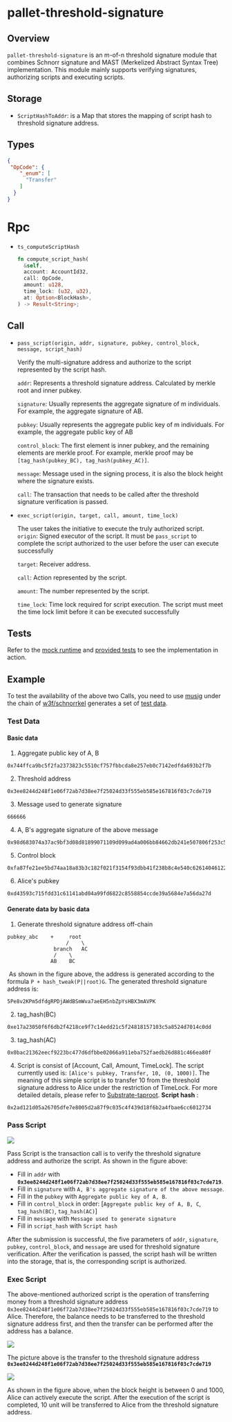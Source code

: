 # pallet-threshold-signature

## Overview
`pallet-threshold-signature` is an m-of-n threshold signature module that combines Schnorr signature and MAST (Merkelized Abstract Syntax Tree) implementation. This module mainly supports verifying signatures, authorizing scripts and executing scripts.

## Storage
- `ScriptHashToAddr`: is a Map that stores the mapping of script hash to threshold signature address.

## Types

~~~json
{
 "OpCode": {
    "_enum": [
      "Transfer"
    ]
  }
}
~~~

# Rpc

- `ts_computeScriptHash`

  ~~~rust
  fn compute_script_hash(   
    &self,
    account: AccountId32,
    call: OpCode,
    amount: u128,
    time_lock: (u32, u32),
    at: Option<BlockHash>,
  ) -> Result<String>;
  ~~~

## Call

- `pass_script(origin, addr, signature, pubkey, control_block, message, script_hash)`

  Verify the multi-signature address and authorize to the script represented by the script hash.

  `addr`: Represents a threshold signature address. Calculated by merkle root and inner pubkey.   
  
  `signature`: Usually represents the aggregate signature of m individuals. For example, the aggregate signature of AB.    
  
   `pubkey`: Usually represents the aggregate public key of m individuals. For example, the aggregate public key of AB
  
  `control_block`: The first element is inner pubkey, and the remaining elements are merkle proof. For example, merkle proof may be `[tag_hash(pubkey_BC), tag_hash(pubkey_AC)]`.         
  
  `message`: Message used in the signing process, it is also the block height where the signature exists.       
  
  `call`: The transaction that needs to be called after the threshold signature verification is passed.   

- `exec_script(origin, target, call, amount, time_lock)`

  The user takes the initiative to execute the truly authorized script.      
  `origin`: Signed executor of the script. It must be `pass_script` to complete the script authorized to the user before the user can execute successfully
  
  `target`: Receiver address.
  
  `call`: Action represented by the script.
  
  `amount`: The number represented by the script.    
  
  `time_lock`: Time lock required for script execution. The script must meet the time lock limit before it can be executed successfully      

## Tests

Refer to the [mock runtime](src/mock.rs) and [provided tests](src/tests.rs) to see the implementation in action.

## Example

To test the availability of the above two Calls, you need to use [musig](https://github.com/w3f/schnorrkel/blob/master/src/musig.rs#L780-L829) under the chain of [w3f/schnorrkel](https://github.com/w3f/schnorrkel) generates a set of [test data](https://github.com/chainx-org/threshold_signature/issues/1#issuecomment-909896156).

### Test Data

#### Basic data

1. Aggregate public key of A, B

~~~
0x744ffca9bc5f2fa2373823c5510cf757fbbcda8e257eb0c7142edfda693b2f7b
~~~

2. Threshold address

~~~
0x3ee8244d248f1e06f72ab7d38ee7f25024d33f555eb585e167816f03c7cde719
~~~

3. Message used to generate signature

~~~
666666
~~~

4. A, B's aggregate signature of the above message

~~~
0x98d683074a37ac9bf3d08d81899071109d099ad4a006bb84662db241e507806f253c515d5f02216ec88ef91f322b583c49ea4c0e88eebc3bab32663df8019f88
~~~

5. Control block

~~~
0xfa87fe21ee5bd74aa18a83b3c182f021f3154f93dbb41f238b8c4e540c626140461222205b7b12a3ab413e75d91d4c385c1f018c9fb77c342409a85f50b27634
~~~

6. Alice's pubkey

~~~
0xd43593c715fdd31c61141abd04a99fd6822c8558854ccde39a5684e7a56da27d
~~~

#### Generate data by basic data

1. Generate threshold signature address off-chain

~~~
pubkey_abc    +     root
                   /    \
               branch   AC
               /    \
              AB    BC
~~~

​	As shown in the figure above, the address is generated according to the formula `P + hash_tweak(P||root)G`. The generated threshold signature address is:

~~~
5Pe8v2KPm5dfdgRPDjAWdBSmWva7aeEH5nbZpYsHBX3mAVPK
~~~

2. tag_hash(BC)

~~~
0xe17a23050f6f6db2f4218ce9f7c14edd21c5f24818157103c5a8524d7014c0dd
~~~

3. tag_hash(AC)

~~~
0x0bac21362eecf9223bc477d6dfbbe02066a911eba752faedb26d881c466ea80f
~~~

4. Script is consist of [Account, Call, Amount, TimeLock]. The script currently used is: `[Alice's pubkey, Transfer, 10, (0, 1000)]`. The meaning of this simple script is to transfer 10 from the threshold signature address to Alice under the restriction of TimeLock. For more detailed details, please refer to [Substrate-taproot](https://github.com/chainx-org/Substrate-taproot/blob/main/README.md).  **Script hash** :

~~~
0x2ad121d05a26705dfe7e8005d2a87f9c035c4f439d18f6b2a4fbae6cc6012734
~~~

### Pass Script

![](https://cdn.jsdelivr.net/gh/hacpy/PictureBed@master/Document/16365112850891636511285080.png)

Pass Script is the transaction call is to verify the threshold signature address and authorize the script. As shown in the figure above:

- Fill in `addr` with **`0x3ee8244d248f1e06f72ab7d38ee7f25024d33f555eb585e167816f03c7cde719`**. 
- Fill in `signature` with `A, B's aggregate signature of the above message`. 
- Fill in the `pubkey` with `Aggregate public key of A, B`. 
- Fill in `control_block` in order: [`Aggregate public key of A, B, C`,   `tag_hash(BC)`, `tag_hash(AC)`]
- Fill in `message` with `Message used to generate signature`
- Fill in `script_hash` with `Script hash`

After the submission is successful, the five parameters of `addr`, `signature`, `pubkey`, `control_block`, and `message` are used for threshold signature verification. After the verification is passed, the script hash will be written into the storage, that is, the corresponding script is authorized. 

### Exec Script

The above-mentioned authorized script is the operation of transferring money from a  threshold signature address `0x3ee8244d248f1e06f72ab7d38ee7f25024d33f555eb585e167816f03c7cde719` to Alice. Therefore, the balance needs to be transferred to the threshold signature address first, and then the transfer can be performed after the address has a balance.

![](https://cdn.jsdelivr.net/gh/AAweidai/PictureBed@master/taproot/1631104610241-1631104610236.png)

The picture above is the transfer to the threshold signature address **`0x3ee8244d248f1e06f72ab7d38ee7f25024d33f555eb585e167816f03c7cde719`**

![](https://cdn.jsdelivr.net/gh/hacpy/PictureBed@master/Document/1635133723155-1635133723152.png)

As shown in the figure above, when the block height is between 0 and 1000, Alice can actively execute the script. After the execution of the script is completed, 10 unit will be transferred to Alice from the threshold signature address.
